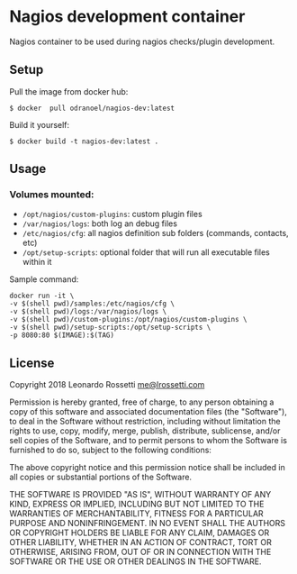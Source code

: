 # Nagios development container

Nagios container to be used during nagios checks/plugin development.

## Setup

Pull the image from docker hub:

```
$ docker  pull odranoel/nagios-dev:latest
```

Build it yourself:

```
$ docker build -t nagios-dev:latest .
```


## Usage

### Volumes mounted:

* `/opt/nagios/custom-plugins`: custom plugin files
* `/var/nagios/logs`: both log an debug files
* `/etc/nagios/cfg`: all nagios definition sub folders (commands, contacts, etc)
* `/opt/setup-scripts`: optional folder that will run all executable files within it

Sample command: 

```
docker run -it \
-v $(shell pwd)/samples:/etc/nagios/cfg \
-v $(shell pwd)/logs:/var/nagios/logs \
-v $(shell pwd)/custom-plugins:/opt/nagios/custom-plugins \
-v $(shell pwd)/setup-scripts:/opt/setup-scripts \
-p 8080:80 $(IMAGE):$(TAG)

```


## License

Copyright 2018 Leonardo Rossetti <me@lrossetti.com>

Permission is hereby granted, free of charge, to any person obtaining a copy of this software and associated documentation files (the "Software"), to deal in the Software without restriction, including without limitation the rights to use, copy, modify, merge, publish, distribute, sublicense, and/or sell copies of the Software, and to permit persons to whom the Software is furnished to do so, subject to the following conditions:

The above copyright notice and this permission notice shall be included in all copies or substantial portions of the Software.

THE SOFTWARE IS PROVIDED "AS IS", WITHOUT WARRANTY OF ANY KIND, EXPRESS OR IMPLIED, INCLUDING BUT NOT LIMITED TO THE WARRANTIES OF MERCHANTABILITY, FITNESS FOR A PARTICULAR PURPOSE AND NONINFRINGEMENT. IN NO EVENT SHALL THE AUTHORS OR COPYRIGHT HOLDERS BE LIABLE FOR ANY CLAIM, DAMAGES OR OTHER LIABILITY, WHETHER IN AN ACTION OF CONTRACT, TORT OR OTHERWISE, ARISING FROM, OUT OF OR IN CONNECTION WITH THE SOFTWARE OR THE USE OR OTHER DEALINGS IN THE SOFTWARE.
